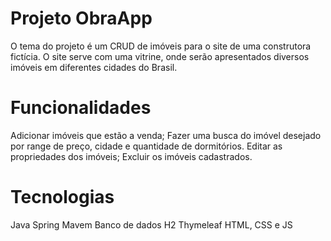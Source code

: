 # Projeto ObraApp

O tema do projeto é um CRUD de imóveis para o site de uma construtora fictícia. O site serve com uma vitrine, onde serão apresentados diversos imóveis em diferentes cidades do Brasil.

# Funcionalidades

Adicionar imóveis que estão a venda;
Fazer uma busca do imóvel desejado por range de preço, cidade e quantidade de dormitórios.
Editar as propriedades dos imóveis;
Excluir os imóveis cadastrados.

# Tecnologias
Java
Spring
Mavem 
Banco de dados H2
Thymeleaf
HTML, CSS e JS